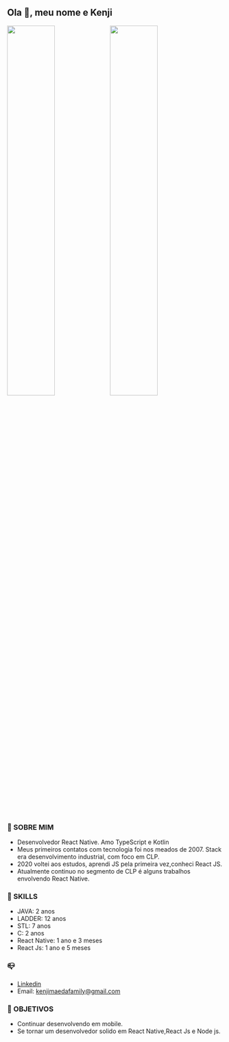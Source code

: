 ## Ola  👋, meu nome e Kenji


<a href="https://github.com/anuraghazra/github-readme-stats">
  <img align="left" width="47%"   src="https://github-readme-stats.vercel.app/api?username=kenjimaeda54&show_icons=true&theme=radical&include_all_commits=true&hide_title=true" />
</a>
<a href="https://github.com/anuraghazra/convoychat">
  <img align="rigth" width="47%" src="https://github-readme-stats.vercel.app/api/wakatime?username=kenjimaeda&langs_count=5&hide_title=true" />
</a>


### :man: SOBRE MIM
- Desenvolvedor React Native. Amo TypeScript e Kotlin
- Meus primeiros contatos com tecnologia  foi nos meados de 2007. Stack era desenvolvimento industrial, com foco em CLP.
- 2020 voltei aos estudos, aprendi JS pela primeira vez,conheci React JS. 
- Atualmente continuo no segmento de CLP é  alguns trabalhos envolvendo React Native.


### :rocket: SKILLS
- JAVA: 2 anos
- LADDER: 12 anos
- STL: 7 anos
- C: 2 anos
- React Native: 1 ano e 3 meses
- React Js: 1 ano e 5 meses

### :mailbox_closed:

- [Linkedin](https://www.linkedin.com/in/kenjimaeda1233/)
- Email: kenjimaedafamily@gmail.com

### :triangular_flag_on_post: OBJETIVOS
- Continuar desenvolvendo em mobile. 
- Se tornar um desenvolvedor solido em React Native,React Js e Node js.

